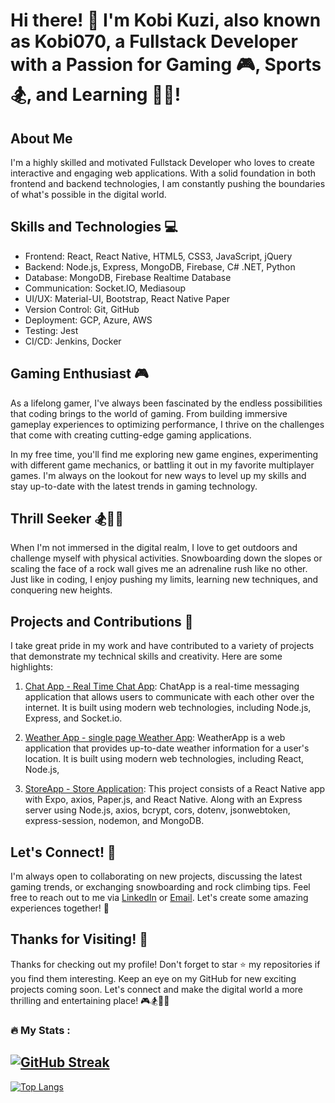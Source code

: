 # Hi there! 👋 I'm Kobi Kuzi, also known as Kobi070, a Fullstack Developer with a Passion for Gaming 🎮, Sports 🏂, and Learning 🧗‍♂️!

## About Me

I'm a highly skilled and motivated Fullstack Developer who loves to create interactive and engaging web applications. With a solid foundation in both frontend and backend technologies, I am constantly pushing the boundaries of what's possible in the digital world.

## Skills and Technologies 💻

- Frontend: React, React Native, HTML5, CSS3, JavaScript, jQuery
- Backend: Node.js, Express, MongoDB, Firebase, C# .NET, Python
- Database: MongoDB, Firebase Realtime Database
- Communication: Socket.IO, Mediasoup
- UI/UX: Material-UI, Bootstrap, React Native Paper
- Version Control: Git, GitHub
- Deployment: GCP, Azure, AWS
- Testing: Jest
- CI/CD: Jenkins, Docker

## Gaming Enthusiast 🎮

As a lifelong gamer, I've always been fascinated by the endless possibilities that coding brings to the world of gaming. From building immersive gameplay experiences to optimizing performance, I thrive on the challenges that come with creating cutting-edge gaming applications.

In my free time, you'll find me exploring new game engines, experimenting with different game mechanics, or battling it out in my favorite multiplayer games. I'm always on the lookout for new ways to level up my skills and stay up-to-date with the latest trends in gaming technology.

## Thrill Seeker 🏂🧗‍♂️

When I'm not immersed in the digital realm, I love to get outdoors and challenge myself with physical activities. Snowboarding down the slopes or scaling the face of a rock wall gives me an adrenaline rush like no other. Just like in coding, I enjoy pushing my limits, learning new techniques, and conquering new heights.

## Projects and Contributions 🚀

I take great pride in my work and have contributed to a variety of projects that demonstrate my technical skills and creativity. Here are some highlights:

1. [Chat App - Real Time Chat App](https://github.com/kobi070/ChatApp): ChatApp is a real-time messaging application that allows users to communicate with each other over the internet. It is built using modern web technologies, including Node.js, Express, and Socket.io.

2. [Weather App - single page Weather App](https://kobi070.github.io/WeatherApp/):  WeatherApp is a web application that provides up-to-date weather information for a user's location. It is built using modern web technologies, including React, Node.js,

3. [StoreApp - Store Application](https://github.com/YarinShelek/Android2_Project): This project consists of a React Native app with Expo, axios, Paper.js, and React Native. Along with an Express server using Node.js, axios, bcrypt, cors, dotenv, jsonwebtoken, express-session, nodemon, and MongoDB.
## Let's Connect! 🤝

I'm always open to collaborating on new projects, discussing the latest gaming trends, or exchanging snowboarding and rock climbing tips. Feel free to reach out to me via [LinkedIn](https://www.linkedin.com/in/kobi-kuzi/) or [Email](mailto:kobi070@gmail.com). Let's create some amazing experiences together! 🚀

## Thanks for Visiting! 🎉

Thanks for checking out my profile! Don't forget to star ⭐️ my repositories if you find them interesting. Keep an eye on my GitHub for new exciting projects coming soon. Let's connect and make the digital world a more thrilling and entertaining place! 🎮🏂🧗‍♂️



### :fire: My Stats :
[![GitHub Streak](http://github-readme-streak-stats.herokuapp.com?user=Kobi070&theme=dark&background=000000)](https://git.io/streak-stats)
---
[![Top Langs](https://github-readme-stats.vercel.app/api/top-langs/?username=Kobi070&layout=compact&theme=vision-friendly-dark)](https://github.com/anuraghazra/github-readme-stats)
